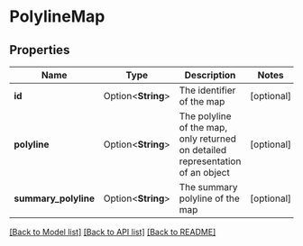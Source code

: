 # PolylineMap

## Properties

Name | Type | Description | Notes
------------ | ------------- | ------------- | -------------
**id** | Option<**String**> | The identifier of the map | [optional]
**polyline** | Option<**String**> | The polyline of the map, only returned on detailed representation of an object | [optional]
**summary_polyline** | Option<**String**> | The summary polyline of the map | [optional]

[[Back to Model list]](../README.md#documentation-for-models) [[Back to API list]](../README.md#documentation-for-api-endpoints) [[Back to README]](../README.md)


